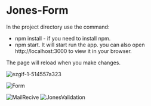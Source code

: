 # Jones-Form

In the project directory use the command:
* npm install - if you need to install npm.
* npm start.
It will start run the app.
you can also open http://localhost:3000 to view it in your browser.

The page will reload when you make changes.

![ezgif-1-514557a323](https://user-images.githubusercontent.com/57837594/169160379-36963810-687a-4f89-8a7a-99acfe8e1953.gif)

![Form](https://user-images.githubusercontent.com/57837594/169160684-2442dc0b-260f-4784-9a5d-05957d0e4581.png)

![MailRecive](https://user-images.githubusercontent.com/57837594/169160706-e6f210b9-1174-4177-aa02-9a999959ff26.png)
![JonesValidation](https://user-images.githubusercontent.com/57837594/169160715-eb23c9a9-b3fd-4398-a6b4-508feb0dd896.png)
